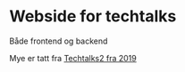# Webside for techtalks

Både frontend og backend

Mye er tatt fra [Techtalks2 fra 2019](https://github.com/dotkom/techtalks2)
